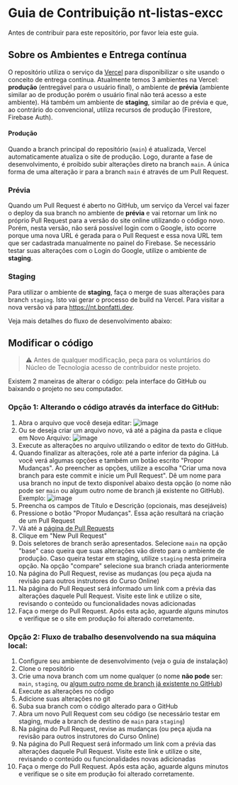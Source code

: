 # Guia de Contribuição nt-listas-excc

Antes de contribuir para este repositório, por favor leia este guia.

## Sobre os Ambientes e Entrega contínua
O repositório utiliza o serviço da [Vercel](https://vercel.com/) para disponibilizar o site usando o conceito de entrega contínua. Atualmente temos 3 ambientes na Vercel: **produção** (entregável para o usuário final), o ambiente de **prévia** (ambiente similar ao de produção porém o usuário final não terá acesso a este ambiente). Há também um ambiente de **staging**, similar ao de prévia e que, ao contrário do convencional, utiliza recursos de produção (Firestore, Firebase Auth).

#### Produção

Quando a branch principal do repositório (`main`) é atualizada, Vercel automaticamente atualiza o site de produção. Logo, durante a fase de desenvolvimento, é proibido subir alterações direto na branch `main`. A única forma de uma alteração ir para a branch `main` é através de um Pull Request.

### Prévia

Quando um Pull Request é aberto no GitHub, um serviço da Vercel vai fazer o deploy da sua branch no ambiente de **prévia** e vai retornar um link no próprio Pull Request para a versão do site online utilizando o código novo. Porém, nesta versão, não será possível login com o Google, isto ocorre porque uma nova URL é gerada para o Pull Request e essa nova URL tem que ser cadastrada manualmente no painel do Firebase. Se necessário testar suas alterações com o Login do Google, utilize o ambiente de **staging**.

### Staging

Para utilizar o ambiente de **staging**, faça o merge de suas alterações para branch `staging`. Isto vai gerar o processo de build na Vercel. Para visitar a nova versão vá para https://nt.bonfatti.dev.

Veja mais detalhes do fluxo de desenvolvimento abaixo:

## Modificar o código

> ⚠️ Antes de qualquer modificação, peça para os voluntários do Núcleo de Tecnologia acesso de contribuidor neste projeto.

Existem 2 maneiras de alterar o código: pela interface do GitHub ou baixando o projeto no seu computador.

### Opção 1: Alterando o código através da interface do GitHub:

1. Abra o arquivo que você deseja editar: 
![image](https://user-images.githubusercontent.com/1435403/178538878-9f71666a-551c-4fe1-8a9c-064502d2706d.png)
1. Ou se deseja criar um arquivo novo, vá até a página da pasta e clique em Novo Arquivo: 
![image](https://user-images.githubusercontent.com/1435403/178539609-f540c7c1-aa8b-4e30-8401-93945b1b757e.png)
1. Execute as alterações no arquivo utilizando o editor de texto do GitHub.
1. Quando finalizar as alterações, role até a parte inferior da página. Lá você verá algumas opções e também um botão escrito "Propor Mudanças". Ao preencher as opções, utilize a escolha "Criar uma nova branch para este commit e inicie um Pull Request". Dê um nome para usa branch no input de texto disponível abaixo desta opção (o nome não pode ser `main` ou algum outro nome de branch já existente no GitHub). Exemplo: 
![image](https://user-images.githubusercontent.com/1435403/178541542-da3d9276-e97f-4f8b-a934-5400281f6cfb.png)
1. Preencha os campos de Título e Descrição (opcionais, mas desejáveis) 
1. Pressione o botão "Propor Mudanças". Essa ação resultará na criação de um Pull Request
1. Vá até a [página de Pull Requests](https://github.com/andrebnf/nt-listas-excc/pulls)
1. Clique em "New Pull Request"
1. Dois seletores de branch serão apresentados. Selecione `main` na opção "base" caso queira que suas alterações vão direto para o ambiente de produção. Caso queira testar em staging, utilize `staging` nesta primeira opção. Na opção "compare" selecione sua branch criada anteriormente
1. Na página do Pull Request, revise as mudanças (ou peça ajuda na revisão para outros instrutores do Curso Online)
1. Na página do Pull Request será informado um link com a prévia das alterações daquele Pull Request. Visite este link e utilize o site, revisando o conteúdo ou funcionalidades novas adicionadas
1. Faça o merge do Pull Request. Após esta ação, aguarde alguns minutos e verifique se o site em produção foi alterado corretamente.

### Opção 2: Fluxo de trabalho desenvolvendo na sua máquina local:

1. Configure seu ambiente de desenvolvimento (veja o guia de instalação)
1. Clone o repositório
1. Crie uma nova branch com um nome qualquer (o nome **não pode** ser: `main`, `staging`, ou [algum outro nome de branch já existente no GitHub](https://github.com/andrebnf/nt-listas-excc/branches))
1. Execute as alterações no código
1. Adicione suas alterações no git
1. Suba sua branch com o código alterado para o GitHub
1. Abra um novo Pull Request com seu código (se necessário testar em staging, mude a branch de destino de `main` para `staging`)
1. Na página do Pull Request, revise as mudanças (ou peça ajuda na revisão para outros instrutores do Curso Online)
1. Na página do Pull Request será informado um link com a prévia das alterações daquele Pull Request. Visite este link e utilize o site, revisando o conteúdo ou
funcionalidades novas adicionadas
1. Faça o merge do Pull Request. Após esta ação, aguarde alguns minutos e verifique se o site em produção foi alterado corretamente.
